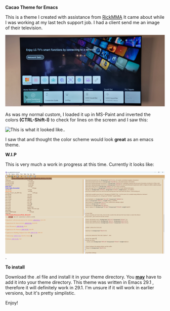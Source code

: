 **Cacao Theme for Emacs**

This is a theme I created with assistance from [RickMMA](https://github.com/RickMMA) It came about while I was working at my last tech support job.
I had a client send me an image of their television. 

![This is what it looked like.](https://github.com/Michael-Garibaldi/Cacao-theme/blob/main/emacs_background_CoffeeAuLait_normal.jpg)


As was my normal custom, I loaded it up in MS-Paint and inverted the colors **(CTRL-Shift-I)**  to check for lines on the screen
and I saw this:


![This is what it looked like.](https://github.com/Michael-Garibaldi/Cacao-theme/blob/main/emacs_background_CoffeeAuLait.png).


I saw that and thought the color scheme would look **great** as an emacs theme.

**W.I.P**

This is very much a work in progress at this time.  Currently it looks like:

![This image shows dired, tab-mode on, org-mode and the buffer in action.](https://github.com/Michael-Garibaldi/Cacao-theme/blob/main/updated_screenshot.png).

**To install**

Download the .el file and install it in your theme directory.  You **<ins>may</ins>** have to add it into your theme directory.
This theme was written in Emacs 29.1 , therefore it will definitely work in 29.1. I'm unsure if it will work in earlier versions, but it's pretty simplistic.

Enjoy!

